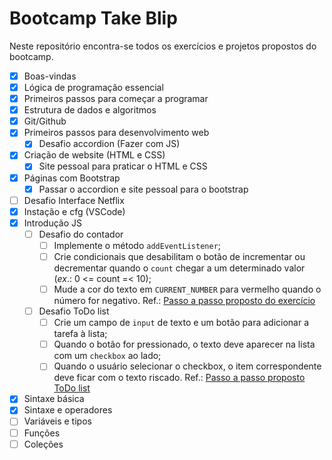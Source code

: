 # Bootcamp Take Blip

Neste repositório encontra-se todos os exercícios e projetos propostos do bootcamp.

- [x] Boas-vindas
- [x] Lógica de programação essencial
- [x] Primeiros passos para começar a programar
- [x] Estrutura de dados e algoritmos
- [x] Git/Github
- [x] Primeiros passos para desenvolvimento web
  - [x] Desafio accordion (Fazer com JS)
- [x] Criação de website (HTML e CSS)
  - [x] Site pessoal para praticar o HTML e CSS
- [x] Páginas com Bootstrap
  - [x] Passar o accordion e site pessoal para o bootstrap
- [ ] Desafio Interface Netflix
- [x] Instação e cfg (VSCode)
- [x] Introdução JS
  - [ ] Desafio do contador
    - [ ] Implemente o método `addEventListener`;
    - [ ] Crie condicionais que desabilitam o botão de incrementar ou decrementar quando o `count` chegar a um determinado valor (_ex_.: 0 <= count =< 10);
    - [ ] Mude a cor do texto em `CURRENT_NUMBER` para vermelho quando o número for negativo.
    Ref.: [Passo a passo proposto do exercício](https://github.com/stebsnusch/basecamp-javascript/tree/main/introducao-ao-javascript/contador)
  - [ ] Desafio ToDo list 
    - [ ] Crie um campo de `input` de texto e um botão para adicionar a tarefa à lista;
    - [ ] Quando o botão for pressionado, o texto deve aparecer na lista com um `checkbox` ao lado;
    - [ ] Quando o usuário selecionar o checkbox, o item correspondente deve ficar com o texto riscado.
    Ref.: [Passo a passo proposto ToDo list](https://github.com/stebsnusch/basecamp-javascript/tree/main/introducao-ao-javascript/to-do%20list)
- [x] Sintaxe básica
- [x] Sintaxe e operadores
- [ ] Variáveis e tipos
- [ ] Funções
- [ ] Coleções
